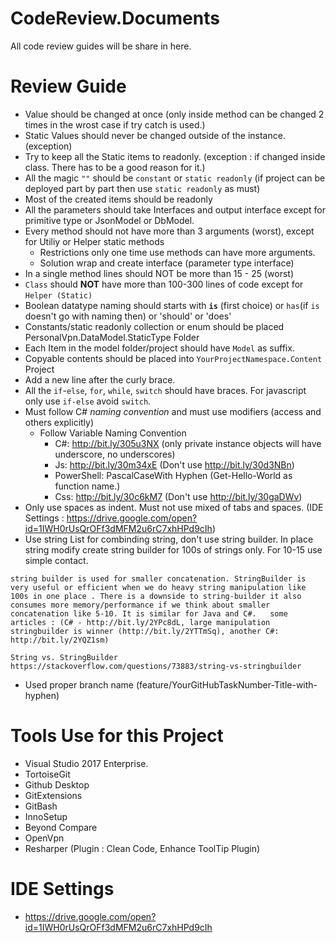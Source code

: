 # CodeReview.Documents
All code review guides will be share in here.

# Review Guide
- Value should be changed at once (only inside method can be changed 2 times in the wrost case if try catch is used.)
- Static Values should never be changed outside of the instance. (exception)
- Try to keep all the Static items to readonly. (exception : if changed inside class. There has to be a good reason for it.)
- All the magic `""` should be `constant` or `static readonly` (if project can be deployed part by part then use `static readonly` as must)
- Most of the created items should be readonly
- All the parameters should take Interfaces and output interface except for primitive type or JsonModel or DbModel.
- Every method should not have more than 3 arguments (worst), except for Utiliy or Helper static methods
    - Restrictions only one time use methods can have more arguments.
    - Solution wrap and create interface (parameter type interface)
- In a single method lines should NOT be more than 15 - 25 (worst)
- `Class` should **NOT** have more than 100-300 lines of code except for `Helper (Static)`
- Boolean datatype naming should starts with **`is`** (first choice) or `has`(if `is` doesn't go with naming then) or 'should' or 'does'
- Constants/static readonly collection or enum should be placed PersonalVpn.DataModel.StaticType Folder
- Each Item in the model folder/project should have `Model` as suffix.
- Copyable contents should be placed into `YourProjectNamespace.Content` Project
- Add a new line after the curly brace.
- All the `if`-`else`, `for`, `while`, `switch` should have braces. For javascript only use `if-else` avoid `switch`.
- Must follow C# *naming convention* and must use modifiers (access and others explicitly)
    - Follow Variable Naming Convention 
      - C#: http://bit.ly/305u3NX (only private instance objects will have underscore, no underscores)
      - Js: http://bit.ly/30m34xE (Don't use http://bit.ly/30d3NBn)
      - PowerShell: PascalCaseWith Hyphen (Get-Hello-World as function name.)
      - Css: http://bit.ly/30c6kM7 (Don't use http://bit.ly/30gaDWv)
- Only use spaces as indent. Must not use mixed of tabs and spaces. (IDE Settings : https://drive.google.com/open?id=1IWH0rUsQrOFf3dMFM2u6rC7xhHPd9cIh)
- Use string List for combinding string, don't use string builder. In place string modify create string builder for 100s of strings only. For 10-15 use simple contact.

```
string builder is used for smaller concatenation. StringBuilder is very useful or efficient when we do heavy string manipulation like 100s in one place . There is a downside to string-builder it also consumes more memory/performance if we think about smaller concatenation like 5-10. It is similar for Java and C#.   some articles : (C# - http://bit.ly/2YPc8dL, large manipulation stringbuilder is winner (http://bit.ly/2YTTmSq), another C#: http://bit.ly/2YQZ1sm)

String vs. StringBuilder
https://stackoverflow.com/questions/73883/string-vs-stringbuilder
```

- Used proper branch name (feature/YourGitHubTaskNumber-Title-with-hyphen)

# Tools Use for this Project
- Visual Studio 2017 Enterprise.
- TortoiseGit
- Github Desktop
- GitExtensions
- GitBash
- InnoSetup
- Beyond Compare
- OpenVpn
- Resharper (Plugin : Clean Code, Enhance ToolTip Plugin)

# IDE Settings
- https://drive.google.com/open?id=1IWH0rUsQrOFf3dMFM2u6rC7xhHPd9cIh
